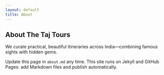 ```yaml
---
layout: default
title: About
---
```


<section class="container my-5">
  <h1>About The Taj Tours</h1>
  <p class="lead">We curate practical, beautiful itineraries across India—combining famous sights with hidden gems.</p>
  <p>Update this page in <code>about.md</code> any time. This site runs on Jekyll and GitHub Pages: add Markdown files and publish automatically.</p>
</section>
